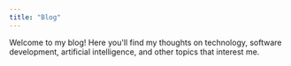 ```yaml
---
title: "Blog"
---
```


Welcome to my blog! Here you'll find my thoughts on technology, software development, artificial intelligence, and other topics that interest me.
